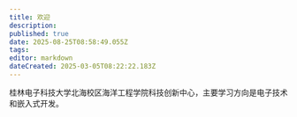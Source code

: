 ```yaml
---
title: 欢迎
description: 
published: true
date: 2025-08-25T08:58:49.055Z
tags: 
editor: markdown
dateCreated: 2025-03-05T08:22:22.183Z
---
```


桂林电子科技大学北海校区海洋工程学院科技创新中心，主要学习方向是电子技术和嵌入式开发。

